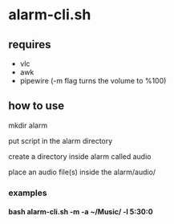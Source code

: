 # alarm-cli.sh

## requires
- vlc
- awk
- pipewire (-m flag turns the volume to %100)

## how to use
mkdir alarm

put script in the alarm directory

create a directory inside alarm called audio

place an audio file(s) inside the alarm/audio/ 

### examples

#### bash alarm-cli.sh -m -a ~/Music/ -l 5:30:0

